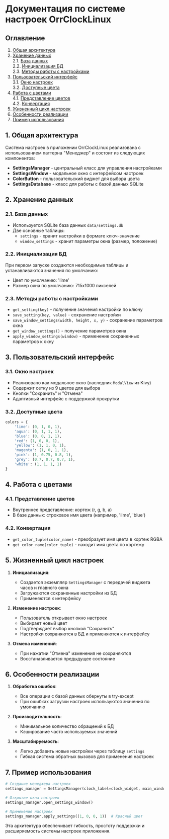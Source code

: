 # Документация по системе настроек OrrClockLinux

## Оглавление
1. [Общая архитектура](#1-общая-архитектура)
2. [Хранение данных](#2-хранение-данных)  
   2.1. [База данных](#21-база-данных)  
   2.2. [Инициализация БД](#22-инициализация-бд)  
   2.3. [Методы работы с настройками](#23-методы-работы-с-настройками)
3. [Пользовательский интерфейс](#3-пользовательский-интерфейс)  
   3.1. [Окно настроек](#31-окно-настроек)  
   3.2. [Доступные цвета](#32-доступные-цвета)
4. [Работа с цветами](#4-работа-с-цветами)  
   4.1. [Представление цветов](#41-представление-цветов)  
   4.2. [Конвертация](#42-конвертация)
5. [Жизненный цикл настроек](#5-жизненный-цикл-настроек)
6. [Особенности реализации](#6-особенности-реализации)
7. [Пример использования](#7-пример-использования)

## 1. Общая архитектура

Система настроек в приложении OrrClockLinux реализована с использованием паттерна "Менеджер" и состоит из следующих компонентов:

- **SettingsManager** - центральный класс для управления настройками
- **SettingsWindow** - модальное окно с интерфейсом настроек
- **ColorButton** - пользовательский виджет для выбора цвета
- **SettingsDatabase** - класс для работы с базой данных SQLite

## 2. Хранение данных

### 2.1. База данных
- Используется SQLite база данных `data/settings.db`
- Две основные таблицы:
  - `settings` - хранит настройки в формате ключ-значение
  - `window_settings` - хранит параметры окна (размер, положение)

### 2.2. Инициализация БД
При первом запуске создаются необходимые таблицы и устанавливаются значения по умолчанию:
- Цвет по умолчанию: 'lime'
- Размер окна по умолчанию: 715x1000 пикселей

### 2.3. Методы работы с настройками
- `get_setting(key)` - получение значения настройки по ключу
- `save_setting(key, value)` - сохранение настройки
- `save_window_settings(width, height, x, y)` - сохранение параметров окна
- `get_window_settings()` - получение параметров окна
- `apply_window_settings(window)` - применение сохраненных параметров к окну

## 3. Пользовательский интерфейс

### 3.1. Окно настроек
- Реализовано как модальное окно (наследник `ModalView` из Kivy)
- Содержит сетку из 9 цветов для выбора
- Кнопки "Сохранить" и "Отмена"
- Адаптивный интерфейс с поддержкой прокрутки

### 3.2. Доступные цвета
```python
colors = {
    'lime': (0, 1, 0, 1),
    'aqua': (0, 1, 1, 1),
    'blue': (0, 0, 1, 1),
    'red': (1, 0, 0, 1),
    'yellow': (1, 1, 0, 1),
    'magenta': (1, 0, 1, 1),
    'pink': (1, 0.75, 0.8, 1),
    'grey': (0.7, 0.7, 0.7, 1),
    'white': (1, 1, 1, 1)
}
```

## 4. Работа с цветами

### 4.1. Представление цветов
- Внутреннее представление: кортеж (r, g, b, a)
- В базе данных: строковое имя цвета (например, 'lime', 'blue')

### 4.2. Конвертация
- `get_color_tuple(color_name)` - преобразует имя цвета в кортеж RGBA
- `get_color_name(color_tuple)` - находит имя цвета по кортежу

## 5. Жизненный цикл настроек

1. **Инициализация**:
   - Создается экземпляр `SettingsManager` с передачей виджета часов и главного окна
   - Загружаются сохраненные настройки из БД
   - Применяются к интерфейсу

2. **Изменение настроек**:
   - Пользователь открывает окно настроек
   - Выбирает новый цвет
   - Подтверждает выбор кнопкой "Сохранить"
   - Настройки сохраняются в БД и применяются к интерфейсу

3. **Отмена изменений**:
   - При нажатии "Отмена" изменения не сохраняются
   - Восстанавливается предыдущее состояние

## 6. Особенности реализации

1. **Обработка ошибок**:
   - Все операции с базой данных обернуты в try-except
   - При ошибках загрузки настроек используются значения по умолчанию

2. **Производительность**:
   - Минимальное количество обращений к БД
   - Кэширование часто используемых значений

3. **Масштабируемость**:
   - Легко добавить новые настройки через таблицу `settings`
   - Гибкая система обратных вызовов для применения настроек

## 7. Пример использования

```python
# Создание менеджера настроек
settings_manager = SettingsManager(clock_label=clock_widget, main_window=main_window)

# Открытие окна настроек
settings_manager.open_settings_window()

# Применение настроек
settings_manager.apply_settings((1, 0, 0, 1))  # Красный цвет
```

Эта архитектура обеспечивает гибкость, простоту поддержки и расширяемость системы настроек приложения.
